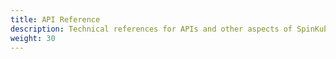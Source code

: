 ```yaml
---
title: API Reference
description: Technical references for APIs and other aspects of SpinKube's machinery.
weight: 30
---
```

